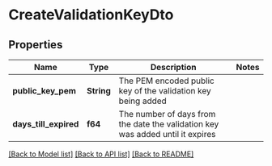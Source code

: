# CreateValidationKeyDto

## Properties

Name | Type | Description | Notes
------------ | ------------- | ------------- | -------------
**public_key_pem** | **String** | The PEM encoded public key of the validation key being added | 
**days_till_expired** | **f64** | The number of days from the date the validation key was added until it expires | 

[[Back to Model list]](../README.md#documentation-for-models) [[Back to API list]](../README.md#documentation-for-api-endpoints) [[Back to README]](../README.md)


